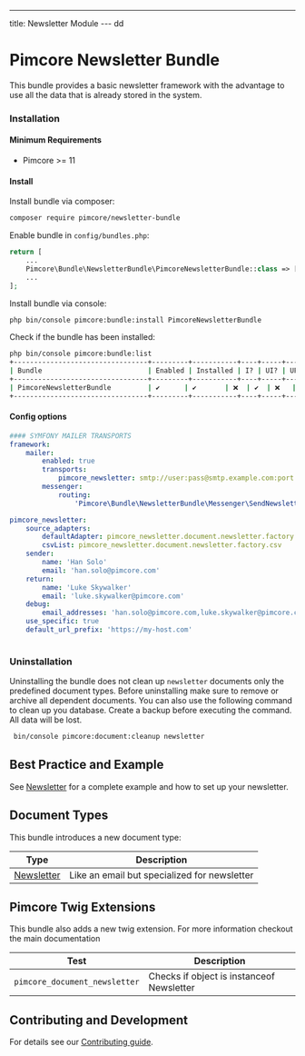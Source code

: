 ---
title: Newsletter Module
---  dd


# Pimcore Newsletter Bundle
This bundle provides a basic newsletter framework with the advantage to use all the data that is already stored in the system.

### Installation
#### Minimum Requirements
* Pimcore >= 11

#### Install

Install bundle via composer:
```bash 
composer require pimcore/newsletter-bundle
```

Enable bundle in `config/bundles.php`:
```php
return [
    ...
    Pimcore\Bundle\NewsletterBundle\PimcoreNewsletterBundle::class => ['all' => true],
    ...
];
```

Install bundle via console:
```bash
php bin/console pimcore:bundle:install PimcoreNewsletterBundle
```

Check if the bundle has been installed:
```bash
php bin/console pimcore:bundle:list
+---------------------------------+---------+-----------+----+-----+-----+
| Bundle                          | Enabled | Installed | I? | UI? | UP? |
+---------------------------------+---------+-----------+----+-----+-----+
| PimcoreNewsletterBundle         | ✔      | ✔       | ❌  | ✔  | ❌   |
+---------------------------------+---------+-----------+----+-----+-----+
```


#### Config options

```yaml
#### SYMFONY MAILER TRANSPORTS
framework:
    mailer:
        enabled: true
        transports:
            pimcore_newsletter: smtp://user:pass@smtp.example.com:port
        messenger:
            routing:
                'Pimcore\Bundle\NewsletterBundle\Messenger\SendNewsletterMessage': pimcore_core    

```

```yaml
pimcore_newsletter:
    source_adapters:
        defaultAdapter: pimcore_newsletter.document.newsletter.factory.default
        csvList: pimcore_newsletter.document.newsletter.factory.csv
    sender:
        name: 'Han Solo'
        email: 'han.solo@pimcore.com'
    return:
        name: 'Luke Skywalker'
        email: 'luke.skywalker@pimcore.com'
    debug:
        email_addresses: 'han.solo@pimcore.com,luke.skywalker@pimcore.com'
    use_specific: true
    default_url_prefix: 'https://my-host.com'    
    
```


### Uninstallation
Uninstalling the bundle does not clean up `newsletter` documents only the predefined document types. Before uninstalling make sure to remove or archive all dependent documents.
You can also use the following command to clean up you database. Create a backup before executing the command. All data will be lost.

```bash
 bin/console pimcore:document:cleanup newsletter
```


## Best Practice and Example

See [Newsletter](./doc/19_Newsletter.md) for a complete example and how to set up your newsletter.

## Document Types
This bundle introduces a new document type:

| Type                                           | Description                                   | 
|------------------------------------------------|-----------------------------------------------|
| [Newsletter](./doc/05_Newsletter_Documents.md) | Like an email but specialized for newsletter |

## Pimcore Twig Extensions
This bundle also adds a new twig extension. For more information checkout the main documentation

| Test                      | Description                                                                      |
|---------------------------|----------------------------------------------------------------------------------|
| `pimcore_document_newsletter`          | Checks if object is instanceof Newsletter                  |

## Contributing and Development

For details see our [Contributing guide](https://github.com/pimcore/newsletter-bundle/blob/1.x/CONTRIBUTING.md).
